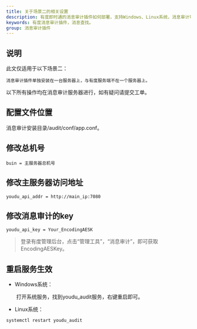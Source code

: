 ```yaml
---
title: 关于场景二的相关设置
description: 有度即时通的消息审计插件如何部署，支持Windows、Linux系统，消息审计可以用户审计客户端的聊天信息，包括文字、图片、文件。
keywords: 有度消息审计插件，消息查找。
group: 消息审计插件
---
```


## 说明

此文仅适用于以下场景二：

```
消息审计插件单独安装在一台服务器上，与有度服务端不在一个服务器上。
```

以下所有操作均在消息审计服务器进行，如有疑问请提交工单。

## 配置文件位置

消息审计安装目录/audit/conf/app.conf。

## 修改总机号
```
buin = 主服务器总机号
```

## 修改主服务器访问地址

```
youdu_api_addr = http://main_ip:7080
```

## 修改消息审计的key

```
youdu_api_key = Your_EncodingAESK
```

> 登录有度管理后台，点击“管理工具”，“消息审计”，即可获取EncodingAESKey。

## 重启服务生效

- Windows系统：

  ​	打开系统服务，找到youdu_audit服务，右键重启即可。

- Linux系统：

```
systemctl restart youdu_audit
```
